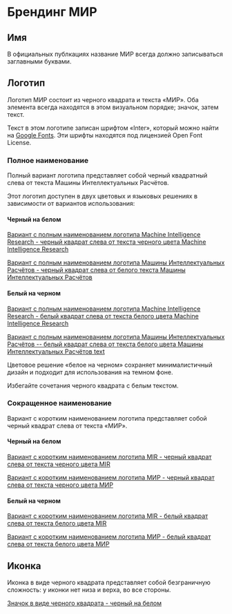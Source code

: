 # Брендинг МИР

## Имя

В официальных публкациях название МИР всегда должно записываться заглавными буквами.

## Логотип

Логотип МИР состоит из черного квадрата и текста «МИР». Оба элемента всегда находятся в этом визуальном порядке; значок, затем текст.

Текст в этом логотипе записан шрифтом «Inter», который можно найти на [Google Fonts](https://fonts.google.com/specimen/Inter). Эти шрифты находятся под лицензией Open Font License.

### Полное наименование

Полный вариант логотипа представляет собой черный квадратный слева от текста Машины Интеллектуальных Расчётов.

Этот логотип доступен в двух цветовых и языковых решениях в зависимости от вариантов использования:

#### Черный на белом

[Вариант с полным наименованием логотипа Machine Intelligence Research - черный квадрат слева от текста черного цвета Machine Intelligence Research](https://github.com/mir-one/brand-assets/blob/main/standard/mir_logo_en_full.svg)

[Вариант с полным наименованием логотипа Машины Интеллектуальных Расчётов - черный квадрат слева от белого текста Машины Интеллектуальных Расчётов](https://github.com/mir-one/brand-assets/blob/main/standard/mir_logo_ru_fullk.svg)

#### Белый на черном

[Вариант с полным наименованием логотипа Machine Intelligence Research - белый квадрат слева от текста белого цвета Machine Intelligence Research](https://github.com/mir-one/brand-assets/blob/main/standard/mir_logo_en_full_whitee.svg)

[Вариант с полным наименованием логотипа Машины Интеллектуальных Расчётов -- белый квадрат слева от текста белого цвета Машины Интеллектуальных Расчётов text](https://github.com/mir-one/brand-assets/blob/main/standard/mir_logo_ru_full_whitee.svg)

Цветовое решение «белое на черном» сохраняет минималистичный дизайн и подходит для использования на темном фоне.

Избегайте сочетания черного квадрата с белым текстом.

### Сокращенное наименование

Вариант с коротким наименованием логотипа представляет собой черный квадрат слева от текста «МИР».

#### Черный на белом

[Вариант с коротким наименованием логотипа MIR - черный квадрат слева от текста черного цвета MIR](https://github.com/mir-one/brand-assets/blob/main/Stacked/mir_logo_en_short.svg)

[Вариант с коротким наименованием логотипа МИР - черный квадрат слева от текста черного цвета МИР](https://github.com/mir-one/brand-assets/blob/main/stacked/mir_logo_ru_short.svg)

#### Белый на черном

[Вариант с коротким наименованием логотипа MIR - белый квадрат слева от текста белого цвета MIR](https://github.com/mir-one/brand-assets/blob/main/stacked/mir_logo_en_short.svg)

[Вариант с коротким наименованием логотипа МИР - белый квадрат слева от текста белого цвета МИР](https://github.com/mir-one/brand-assets/blob/main/stacked/mir_logo_ru_short_white.svg)

## Иконка
Иконка в виде черного квадрата представляет собой безграничную сложность: у иконки нет низа и верха, во все стороны.

[Значок в виде черного квадрата - черный на белом](https://github.com/mir-one/brand-assets/blob/main/Icon/favicon.svg)
